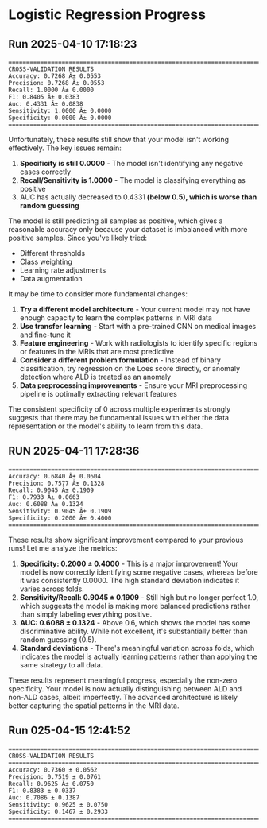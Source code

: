# Logistic Regression Progress

## Run 2025-04-10 17:18:23

    ================================================================================
    CROSS-VALIDATION RESULTS
    Accuracy: 0.7268 Â± 0.0553
    Precision: 0.7268 Â± 0.0553
    Recall: 1.0000 Â± 0.0000
    F1: 0.8405 Â± 0.0383
    Auc: 0.4331 Â± 0.0838
    Sensitivity: 1.0000 Â± 0.0000
    Specificity: 0.0000 Â± 0.0000
    ================================================================================

Unfortunately, these results still show that your model isn't working effectively. The key issues remain:

1. <b>Specificity is still 0.0000</b> - The model isn't identifying any negative cases correctly
2. <b>Recall/Sensitivity is 1.0000</b> - The model is classifying everything as positive
3. AUC has actually decreased to 0.4331<b> (below 0.5), which is worse than random guessing</b>

The model is still predicting all samples as positive, which gives a reasonable accuracy only because your dataset is imbalanced with more positive samples.
Since you've likely tried:

* Different thresholds
* Class weighting
* Learning rate adjustments
* Data augmentation

It may be time to consider more fundamental changes:

1. <b>Try a different model architecture</b> - Your current model may not have enough capacity to learn the complex patterns in MRI data
2. <b>Use transfer learning</b> - Start with a pre-trained CNN on medical images and fine-tune it
3. <b>Feature engineering</b> - Work with radiologists to identify specific regions or features in the MRIs that are most predictive
4. <b>Consider a different problem formulation</b> - Instead of binary classification, try regression on the Loes score directly, or anomaly detection where ALD is treated as an anomaly
5. <b>Data preprocessing improvements</b> - Ensure your MRI preprocessing pipeline is optimally extracting relevant features

The consistent specificity of 0 across multiple experiments strongly suggests that there may be fundamental issues with either the data representation or the model's ability to learn from this data.

## RUN 2025-04-11 17:28:36

    ================================================================================
    Accuracy: 0.6840 Â± 0.0604
    Precision: 0.7577 Â± 0.1328
    Recall: 0.9045 Â± 0.1909
    F1: 0.7933 Â± 0.0663
    Auc: 0.6088 Â± 0.1324
    Sensitivity: 0.9045 Â± 0.1909
    Specificity: 0.2000 Â± 0.4000
    ================================================================================
These results show significant improvement compared to your previous runs! Let me analyze the metrics:

1. <b>Specificity: 0.2000 ± 0.4000</b> - This is a major improvement! Your model is now correctly identifying some negative cases, whereas before it was consistently 0.0000. The high standard deviation indicates it varies across folds.
2. <b>Sensitivity/Recall: 0.9045 ± 0.1909</b> - Still high but no longer perfect 1.0, which suggests the model is making more balanced predictions rather than simply labeling everything positive.
3. <b>AUC: 0.6088 ± 0.1324</b> - Above 0.6, which shows the model has some discriminative ability. While not excellent, it's substantially better than random guessing (0.5).
4. <b>Standard deviations</b> - There's meaningful variation across folds, which indicates the model is actually learning patterns rather than applying the same strategy to all data.

These results represent meaningful progress, especially the non-zero specificity. Your model is now actually distinguishing between ALD and non-ALD cases, albeit imperfectly. The advanced architecture is likely better capturing the spatial patterns in the MRI data.

## Run 025-04-15 12:41:52

    ================================================================================
    CROSS-VALIDATION RESULTS
    ================================================================================
    Accuracy: 0.7360 ± 0.0562
    Precision: 0.7519 ± 0.0761
    Recall: 0.9625 Â± 0.0750
    F1: 0.8383 ± 0.0337
    Auc: 0.7086 ± 0.1387
    Sensitivity: 0.9625 ± 0.0750
    Specificity: 0.1467 ± 0.2933
    ================================================================================
